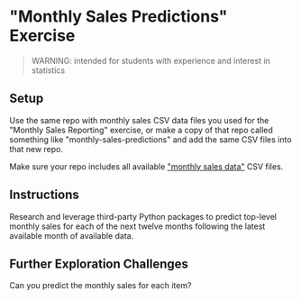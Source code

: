 
# "Monthly Sales Predictions" Exercise

> WARNING: intended for students with experience and interest in statistics

## Setup

Use the same repo with monthly sales CSV data files you used for the "Monthly Sales Reporting" exercise, or make a copy of that repo called something like "monthly-sales-predictions" and add the same CSV files into that new repo.

Make sure your repo includes all available ["monthly sales data"](/data/monthly-sales) CSV files.

## Instructions

Research and leverage third-party Python packages to predict top-level monthly sales for each of the next twelve months following the latest available month of available data.

## Further Exploration Challenges

Can you predict the monthly sales for each item?
